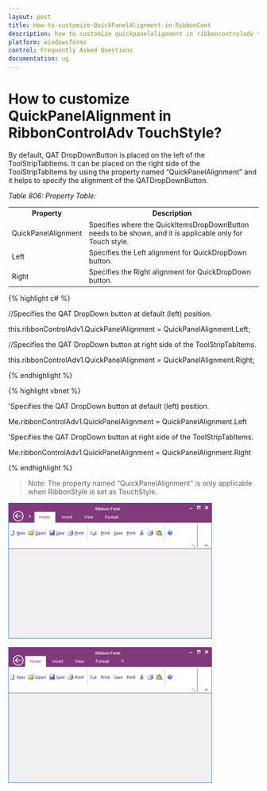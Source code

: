 ```yaml
---
layout: post
title: How-to-customize-QuickPanelAlignment-in-RibbonCont
description: how to customize quickpanelalignment in ribboncontroladv touchstyle
platform: windowsforms
control: Frequently Asked Questions
documentation: ug
---
```


# How to customize QuickPanelAlignment in RibbonControlAdv TouchStyle?

By default, QAT DropDownButton is placed on the left of the ToolStripTabItems. It can be placed on the right side of the ToolStripTabItems by using the property named “QuickPanelAlignment” and it helps to specify the alignment of the QATDropDownButton.

_Table 806: Property Table:_

<table>
<tr>
<th>
Property</th><th>
Description</th></tr>
<tr>
<td>
QuickPanelAlignment</td><td>
Specifies where the QuickItemsDropDownButton needs to be shown, and it is applicable only for Touch style.</td></tr>
<tr>
<td>
Left</td><td>
Specifies the Left alignment for QuickDropDown button.</td></tr>
<tr>
<td>
Right</td><td>
Specifies the Right alignment for QuickDropDown button.</td></tr>
</table>

{% highlight c# %}

//Specifies the QAT DropDown button at default (left) position.

this.ribbonControlAdv1.QuickPanelAlignment = QuickPanelAlignment.Left;

//Specifies the QAT DropDown button at right side of the ToolStripTabItems.

this.ribbonControlAdv1.QuickPanelAlignment = QuickPanelAlignment.Right;

{% endhighlight  %}

{% highlight vbnet %}

'Specifies the QAT DropDown button at default (left) position.

Me.ribbonControlAdv1.QuickPanelAlignment = QuickPanelAlignment.Left

'Specifies the QAT DropDown button at right side of the ToolStripTabItems.

Me.ribbonControlAdv1.QuickPanelAlignment = QuickPanelAlignment.Right

{% endhighlight  %}

> Note: The property named “QuickPanelAlignment” is only applicable when RibbonStyle is set as TouchStyle.


![](How-to-customize-QuickPanelAlignment-in-RibbonCont_images/How-to-customize-QuickPanelAlignment-in-RibbonCont_img2.png)


![](How-to-customize-QuickPanelAlignment-in-RibbonCont_images/How-to-customize-QuickPanelAlignment-in-RibbonCont_img3.png)
